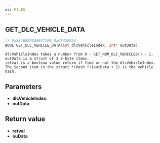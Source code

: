 ```yaml
---
ns: FILES
---
```

## GET_DLC_VEHICLE_DATA

```c
// 0x33468EDC08E371F6 0xCF428FA4
BOOL GET_DLC_VEHICLE_DATA(int dlcVehicleIndex, int* outData);
```

```
dlcVehicleIndex takes a number from 0 - GET_NUM_DLC_VEHICLES() - 1.  
outData is a struct of 3 8-byte items.
retval is a boolean value return if find or not the dlcVehicleIndex.
The Second item in the struct *(Hash *)(outData + 1) is the vehicle hash.
```

## Parameters
* **dlcVehicleIndex**: 
* **outData**: 

## Return value
* **retval**
* **ouData**
